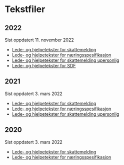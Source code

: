 # Tekstfiler

## 2022

Sist oppdatert 11. november 2022

* [Lede- og hjelpetekster for skattemelding](2022/tekster_skattemelding.json)
* [Lede- og hjelpetekster for næringsspesifikasjon](2022/tekster_naering.json)
* [Lede- og hjelpetekster for skattemelding upersonlig](2022/tekster_upersonlig.json)
* [Lede- og hjelpetekster for SDF](2022/tekster_sdf.json)

## 2021

Sist oppdatert 3. mars 2022

* [Lede- og hjelpetekster for skattemelding](2021/tekster_skattemelding.json)
* [Lede- og hjelpetekster for næringsspesifikasjon](2021/tekster_naering.json)
* [Lede- og hjelpetekster for skattemelding upersonlig](2021/tekster_upersonlig.json)

## 2020

Sist oppdatert 3. mars 2022

* [Lede- og hjelpetekster for skattemelding](2020/tekster_skattemelding.json)
* [Lede- og hjelpetekster for næringsspesifikasjon](2020/tekster_naering.json)

